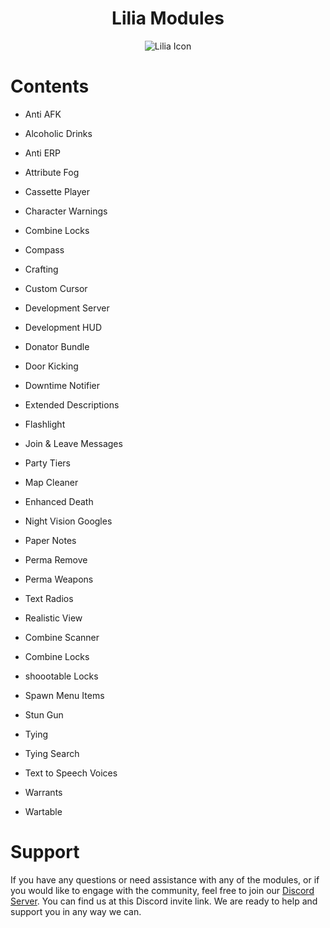 <h1 align="center">Lilia Modules</h1>

<p align="center">
  <img src="https://i.imgur.com/yY3wT30.png" alt="Lilia Icon">
</p>
 
# Contents

- Anti AFK

- Alcoholic Drinks

- Anti ERP

- Attribute Fog

- Cassette Player

- Character Warnings

- Combine Locks

- Compass

- Crafting

- Custom Cursor

- Development Server

- Development HUD

- Donator Bundle
  
- Door Kicking

- Downtime Notifier

- Extended Descriptions

- Flashlight

- Join & Leave Messages

- Party Tiers

- Map Cleaner

- Enhanced Death

- Night Vision Googles

- Paper Notes

- Perma Remove

- Perma Weapons

- Text Radios

- Realistic View

- Combine Scanner

- Combine Locks

- shoootable Locks

- Spawn Menu Items

- Stun Gun

- Tying

- Tying Search

- Text to Speech Voices 
  
- Warrants

- Wartable

# Support

If you have any questions or need assistance with any of the modules, or if you would like to engage with the community, feel free to join our [Discord Server](https://discord.gg/52MSnh39vw). You can find us at this Discord invite link. We are ready to help and support you in any way we can.
